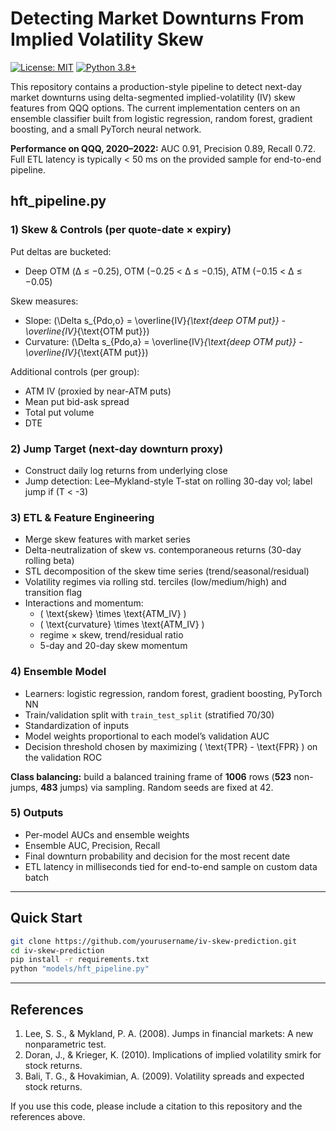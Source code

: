 # Detecting Market Downturns From Implied Volatility Skew

[![License: MIT](https://img.shields.io/badge/License-MIT-yellow.svg)](https://opensource.org/licenses/MIT)
[![Python 3.8+](https://img.shields.io/badge/Python-3.8%2B-blue.svg)](https://www.python.org/)

This repository contains a production-style pipeline to detect next-day market downturns using delta-segmented implied-volatility (IV) skew features from QQQ options. The current implementation centers on an ensemble classifier built from logistic regression, random forest, gradient boosting, and a small PyTorch neural network.

**Performance on QQQ, 2020–2022:** AUC 0.91, Precision 0.89, Recall 0.72. Full ETL latency is typically < 50 ms on the provided sample for end-to-end pipeline.


## hft_pipeline.py

### 1) Skew & Controls (per quote-date × expiry)

Put deltas are bucketed:

* Deep OTM (Δ ≤ −0.25), OTM (−0.25 < Δ ≤ −0.15), ATM (−0.15 < Δ ≤ −0.05)

Skew measures:

* Slope: (\Delta s_{Pdo,o} = \overline{IV}*{\text{deep OTM put}} - \overline{IV}*{\text{OTM put}})
* Curvature: (\Delta s_{Pdo,a} = \overline{IV}*{\text{deep OTM put}} - \overline{IV}*{\text{ATM put}})

Additional controls (per group):

* ATM IV (proxied by near-ATM puts)
* Mean put bid-ask spread
* Total put volume
* DTE


### 2) Jump Target (next-day downturn proxy)

* Construct daily log returns from underlying close
* Jump detection: Lee–Mykland-style T-stat on rolling 30-day vol; label jump if (T < -3)

### 3) ETL & Feature Engineering

* Merge skew features with market series
* Delta-neutralization of skew vs. contemporaneous returns (30-day rolling beta)
* STL decomposition of the skew time series (trend/seasonal/residual)
* Volatility regimes via rolling std. terciles (low/medium/high) and transition flag
* Interactions and momentum:
  * ( \text{skew} \times \text{ATM_IV} )
  * ( \text{curvature} \times \text{ATM_IV} )
  * regime × skew, trend/residual ratio
  * 5-day and 20-day skew momentum

### 4) Ensemble Model 

* Learners: logistic regression, random forest, gradient boosting, PyTorch NN
* Train/validation split with `train_test_split` (stratified 70/30)
* Standardization of inputs
* Model weights proportional to each model’s validation AUC
* Decision threshold chosen by maximizing ( \text{TPR} - \text{FPR} ) on the validation ROC

**Class balancing:** build a balanced training frame of **1006** rows (**523** non-jumps, **483** jumps) via sampling. Random seeds are fixed at 42.

### 5) Outputs

* Per-model AUCs and ensemble weights
* Ensemble AUC, Precision, Recall
* Final downturn probability and decision for the most recent date
* ETL latency in milliseconds tied for end-to-end sample on custom data batch

---

## Quick Start

```bash
git clone https://github.com/yourusername/iv-skew-prediction.git
cd iv-skew-prediction
pip install -r requirements.txt
python "models/hft_pipeline.py"
```

---

## References

1. Lee, S. S., & Mykland, P. A. (2008). Jumps in financial markets: A new nonparametric test.
2. Doran, J., & Krieger, K. (2010). Implications of implied volatility smirk for stock returns.
3. Bali, T. G., & Hovakimian, A. (2009). Volatility spreads and expected stock returns.

If you use this code, please include a citation to this repository and the references above.
